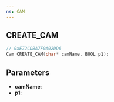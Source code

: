 ```yaml
---
ns: CAM
---
```

## CREATE_CAM

```c
// 0xE72CDBA7F0A02DD6
Cam CREATE_CAM(char* camName, BOOL p1);
```

## Parameters
* **camName**:
* **p1**:
